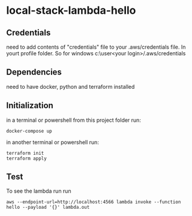 ﻿# local-stack-lambda-hello

## Credentials
need to add contents of "credentials" file to your .aws/credentials file.  In yourt profile folder.  So for windows c:\user\<your login>/.aws/credentials

## Dependencies
need to have docker, python and terraform installed

## Initialization
in a terminal or powershell from this project folder run:

```
docker-compose up
```

in another terminal or powershell run:

```
terraform init
terraform apply
```

## Test
To see the lambda run run 

```
aws --endpoint-url=http://localhost:4566 lambda invoke --function hello --payload '{}' lambda.out
```
